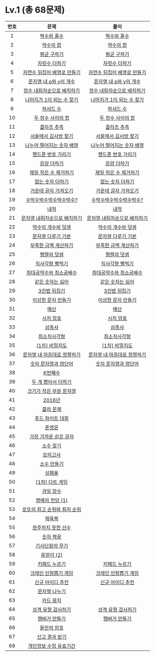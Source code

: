 # Lv.1 (총 68문제)


| 번호 | 문제 | 풀이 |
|:---:|:---:|:---:|
|1|[짝수와 홀수](https://school.programmers.co.kr/learn/courses/30/lessons/12937)|[짝수와 홀수](https://github.com/kzh4295/Programmers_Algorithm/blob/master/Lv1/%EC%A7%9D%EC%88%98%EC%99%80%20%ED%99%80%EC%88%98.md)|
|2|[약수의 합](https://school.programmers.co.kr/learn/courses/30/lessons/12928)|[약수의 합](https://github.com/kzh4295/Programmers_Algorithm/blob/master/Lv1/%EC%95%BD%EC%88%98%EC%9D%98%ED%95%A9.md)|
|3|[평균 구하기]()|[평균 구하기]()|
|4|[자릿수 더하기]()|[자릿수 더하기]()|
|5|[자연수 뒤집어 배열로 만들기]()|[자연수 뒤집어 배열로 만들기]()|
|6|[문자열 내 p와 y의 개수]()|[문자열 내 p와 y의 개수]()|
|7|[정수 내림차순으로 배치하기]()|[정수 내림차순으로 배치하기]()|
|8|[나머지가 1이 되는 수 찾기]()|[나머지가 1이 되는 수 찾기]()|
|9|[하샤드 수]()|[하샤드 수]()|
|10|[두 정수 사이의 합]()|[두 정수 사이의 합]()|
|11|[콜라츠 추측]()|[콜라츠 추측]()|
|12|[서울에서 김서방 찾기]()|[서울에서 김서방 찾기]()|
|13|[나누어 떨어지는 숫자 배열]()|[나누어 떨어지는 숫자 배열]()|
|14|[핸드폰 번호 가리기]()|[핸드폰 번호 가리기]()|
|15|[음양 더하기]()|[음양 더하기]()|
|16|[제일 작은 수 제거하기]()|[제일 작은 수 제거하기]()|
|17|[없는 숫자 더하기]()|[없는 숫자 더하기]()|
|18|[가운데 글자 가져오기]()|[가운데 글자 가져오기]()|
|19|[수박수박수박수박수박수?]()|[수박수박수박수박수박수?]()|
|20|[내적]()|[내적]()|
|21|[문자열 내림차순으로 배치하기]()|[문자열 내림차순으로 배치하기]()|
|22|[약수의 개수와 덧셈]()|[약수의 개수와 덧셈]()|
|23|[문자열 다루기 기본]()|[문자열 다루기 기본]()|
|24|[부족한 금액 계산하기]()|[부족한 금액 계산하기]()|
|25|[행렬의 덧셈]()|[행렬의 덧셈]()|
|26|[직사각형 별찍기]()|[직사각형 별찍기]()|
|27|[최대공약수와 최소공배수]()|[최대공약수와 최소공배수]()|
|28|[같은 숫자는 싫어]()|[같은 숫자는 싫어]()|
|29|[3진법 뒤집기]()|[3진법 뒤집기]()|
|30|[이상한 문자 만들기]()|[이상한 문자 만들기]()|
|31|[예산]()|[예산]()|
|32|[시저 암호]()|[시저 암호]()|
|33|[삼총사]()|[삼총사]()|
|34|[최소직사각형]()|[최소직사각형]()|
|35|[[1차] 비밀지도]()|[[1차] 비밀지도]()|
|36|[문자열 내 마음대로 정렬하기]()|[문자열 내 마음대로 정렬하기]()|
|37|[숫자 문자열과 영단어]()|[숫자 문자열과 영단어]()|
|38|[K번째수]()|[]()|
|39|[두 개 뽑아서 더하기]()|[]()|
|40|[크기가 작은 부분 문자열]()|[]()|
|41|[2016년]()|[]()|
|42|[콜라 문제]()|[]()|
|43|[푸드 파이트 대회]()|[]()|
|44|[폰켓몬]()|[]()|
|45|[가장 가까운 같은 글자]()|[]()|
|46|[소수 찾기]()|[]()|
|47|[모의고사]()|[]()|
|48|[소수 만들기]()|[]()|
|49|[실패율]()|[]()|
|50|[[1차] 다트 게임]()|[]()|
|51|[과일 장수]()|[]()|
|52|[명예의 전당 (1)]()|[]()|
|53|[로또의 최고 순위와 최저 순위]()|[]()|
|54|[체육복]()|[]()|
|55|[완주하지 못한 선수]()|[]()|
|56|[숫자 짝꿍]()|[]()|
|57|[기사단원의 무기]()|[]()|
|58|[옹알이 (2)]()|[]()|
|59|[키패드 누르기]()|[키패드 누르기]()|
|60|[크레인 인형뽑기 게임]()|[크레인 인형뽑기 게임]()|
|61|[신규 아이디 추천]()|[신규 아이디 추천]()|
|62|[문자열 나누기]()|[]()|
|63|[카드 뭉치]()|[]()|
|64|[성격 유형 검사하기]()|[성격 유형 검사하기]()|
|65|[햄버거 만들기]()|[햄버거 만들기]()|
|66|[둘만의 암호]()|[]()|
|67|[신고 결과 받기]()|[]()|
|68|[개인정보 수집 유효기간]()|[]()|


